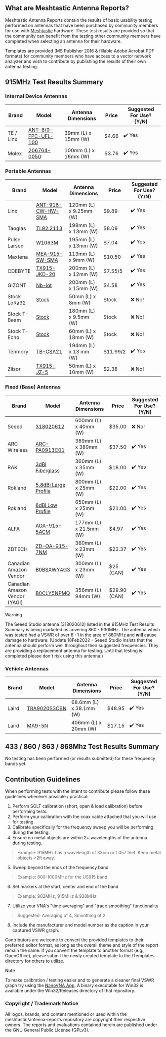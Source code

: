 ## What are Meshtastic Antenna Reports?

Meshtastic Antenna Reports contain the results of basic usability testing performed on antennas that have been purchased by community members for use with [Meshtastic](https://www.meshtastic.org) hardware. These test results are provided so that the community can benefit from the testing other community members have completed when selecting an antenna for their hardware.

Templates are provided (MS Publisher 2016 & fillable Adobe Acrobat PDF formats) for community members who have access to a vector network analyzer and wish to contribute by publishing the results of their own antenna testing.

## 915MHz Test Results Summary

### Internal Device Antennas

| Brand | Model | Antenna Dimensions | Price | Suggested For Use? (Y/N) |
| --- | --- | --- | --- | --- |
| TE / Linx | [ANT-8/9-FPC-UFL-100](PDFs/ANT-89-FPC-UFL-100.pdf) | 39mm (L) x 15mm (W) | $4.66 | ✔️ Yes |
| Molex | [206764-0050](PDFs/206764-0050.pdf) | 100mm (L) x 16mm (W) | $3.76 | ✔️ Yes |

### Portable Antennas

| Brand | Model | Antenna Dimensions | Price | Suggested For Use? (Y/N) |
| --- | --- | --- | --- | --- |
| Linx | [ANT-916-CW-HW-SMA](PDFs/ANT-916-CW-HW-SMA.pdf) | 120mm (L) x 9.25mm (W) | $9.89 | ✔️ Yes |
| Taoglas | [TI.92.2113](PDFs/TI.92.2113.pdf) | 198mm (L) x 13mm (W) | $8.09 | ✔️ Yes |
| Pulse Larsen | [W1063M](PDFs/W1063M.pdf) | 195mm (L) x 13mm (W) | $7.04 | ✔️ Yes |
| Maxtena | [MEA-915-SW-SMA](PDFs/MEA-915-SW-SMA.pdf) | 113mm (L) x 9mm (W) | $10.50 | ✔️ Yes |
| CDEBYTE | [TX915-JKD-20](PDFs/CDEBYTE_TX915-JKD-20.pdf) | 200mm (L) x 12mm (W) | $7.55/5 | ✔️ Yes |
| GIZONT | [Nb-iot](PDFs/Gizont_Nb-iot.pdf) | 200mm (L) x 15mm (W) | $4.58 | ✔️ Yes |
| Stock LoRa32 | [Stock](PDFs/Stock_LoRa32V21161.pdf) | 50mm (L) x 8mm (W) | Stock | ❌ No! |
| Stock T-Beam | [Stock](PDFs/Stock_T-Beam.pdf) | 180mm (L) x 9.5mm (W) | Stock | ❌ No! |
| Stock T-Echo | [Stock](PDFs/Stock_T-Echo.pdf) | 60mm (L) x 18mm (W) | Stock | ❌ No! |
| Tenmory | [TB-CSA21](PDFs/Tenmory_TB-CSA21.pdf) | 194mm (L) x 13 mm (W) | $11.99/2 | ✔️ Yes |
| Ziisor | [TX915-JZ-5](PDFs/Ziisor_TX915-JZ-5.pdf) | 50mm (L) x 10mm (W) | $2.38 | ❌ No! |


### Fixed (Base) Antennas

| Brand | Model | Antenna Dimensions | Price | Suggested For Use? (Y/N) |
| --- | --- | --- | --- | --- |
| Seeed | [318020612](PDFs/318020612.pdf) | 600mm (L) x 40mm (W) | $35.00 | ❌ No! |
| ARC Wireless | [ARC-PA0913C01](PDFs/ARC-PA0913C01.pdf) | 389mm (L) x 389mm (W) | $37.50 | ✔️ Yes |
| RAK | [3dBi Fiberglass](PDFs/RAK-3dBi.pdf) | 360mm (L) x 35mm (W) | $18.00 | ✔️ Yes |
| Rokland | [5.8dBi Large Profile](PDFs/Rockland-5_8dBi-Large-Profile.pdf) | 800mm (L) x 25mm (W) | $22.00 | ✔️ Yes |
| Rokland | [6dBi Low Profile](PDFs/Rockland-6dBi-Low-Profile.pdf) | 650mm (L) x 25mm (W) | $21.00 | ✔️ Yes |
| ALFA | [AOA-915-5ACM](PDFs/AOA-915-5ACM.pdf) | 177mm (L) x 21.5mm (W) | $4.97 | ✔️ Yes |
| ZDTECH | [ZD-OA-915-7NM](PDFs/ZDTECH-ZD-OA-915-7NM.pdf) | 360mm (L) x 23mm (W) | $23.37 | ✔️ Yes |
| Canadian Amazon Vendor | [B0BSXWY4G3](PDFs/B0BSXWY4G3.pdf) | 300mm (L) x 23mm (W) | $25 (CAN) | ✔️ Yes |
| Canadian Amazon Vendor (YAGI) | [B0CLY5NPMQ](PDFs/B0CLY5NPMQ.pdf) | 356mm (L) 94mm (W) | $29.90 (CAN) | ✔️ Yes |

> [!WARNING] 
> The Seeed Studio antenna (318020612) listed in the 915MHz Test Results Summary is being marketed as covering 860 - 930MHz. The antenna which was tested had a VSWR of over 8 : 1 in the area of 860MHz and **will** cause damage to hardware. (Update 18Feb2022 - Seeed Studio insists that the antenna should perform well throughout their suggested frequencies. They are providing a replacement antenna for testing. Until that testing is completed please don't risk using this antenna.)

### Vehicle Antennas

| Brand | Model | Antenna Dimensions | Price | Suggested For Use? (Y/N) |
| --- | --- | --- | --- | --- |
| Laird | [TRA9020S3CBN](PDFs/TRA9020S3CBN.pdf) | 68.6mm (L) x 38.1mm (W) | $48.95 | ✔️ Yes |
| Laird | [MA9-5N](PDFs/MA9-5N.pdf) | 406mm (L) x 20mm (W) | $17.15 | ✔️ Yes |

## 433 / 860 / 863 / 868Mhz Test Results Summary

No testing has been performed (or results submitted) for these frequency bands yet.

## Contribution Guidelines

When performing tests with the intent to contribute please follow these guidelines whenever possible / practical: 

1. Perform SOLT calibration (short, open & load calibration) before performing tests.
2. Perform your calibration with the coax cable attached that you will use for testing.
3. Calibrate specifically for the frequency sweep you will be performing during the testing.
4. Ensure no metal objects are within 2+ wavelengths of the antenna during testing.
> Example: 915MHz has a wavelength of 33cm or 1.057 feet. Keep metal objects >2ft away.
5. Sweep beyond the ends of the frequency band
> Example: 800-1000MHz for the US915 band
6. Set markers at the start, center and end of the band
> Example: 902MHz, 915MHz & 928MHz
7. Utilize your VNA's "time averaging" and "trace smoothing" functionality
> Suggested: Averaging of 4, Smoothing of 2
8. Include the manufacturer and model number as the caption in your captured VSWR graph.

Contributors are welcome to convert the provided templates to their preferred editor format, as long as the overall theme and style of the report remain the same. If you convert the template to another format (e.g., OpenOffice), please submit the newly created template to the /Templates directory for others to utilize.

> [!Note]
> To make calibration / testing easier and to generate a cleaner final VSWR graph try using the [NanoVNA App](http://github.com/OneOfEleven/NanoVNA-App). A binary executable for Win32 is available under the Win32/Releases directory of that repository.

### Copyright / Trademark Notice

All logos, brands, and content mentioned or used within the meshtastic/antenna-reports repository are copyright their respective owners. The reports and evaluations contained herein are published under the GNU General Public License (GPLv3).
